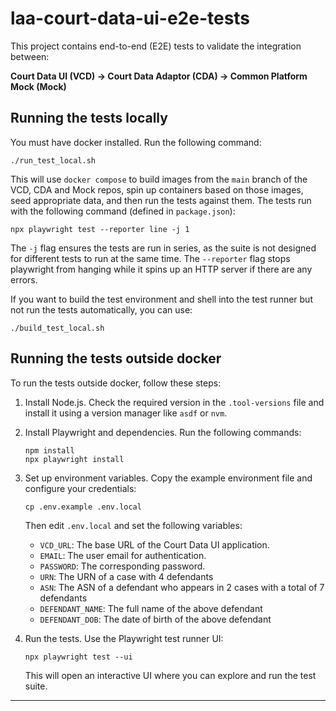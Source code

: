 # laa-court-data-ui-e2e-tests

This project contains end-to-end (E2E) tests to validate the integration between:

**Court Data UI (VCD) → Court Data Adaptor (CDA) → Common Platform Mock (Mock)**

## Running the tests locally

You must have docker installed. Run the following command:

```
./run_test_local.sh
```

This will use `docker compose` to build images from the `main` branch of the VCD, CDA and Mock repos, spin up
containers based on those images, seed appropriate data, and then run the tests against them. The tests run with
the following command (defined in `package.json`):

```
npx playwright test --reporter line -j 1
```
The `-j` flag ensures the tests are run in series, as the suite is not designed for different tests to run at the same time. The `--reporter` flag stops playwright from hanging while it spins up an HTTP server if there are any errors.

If you want to build the test environment and shell into the test runner but not run the tests automatically,
you can use:

```
./build_test_local.sh
```

## Running the tests outside docker

To run the tests outside docker, follow these steps:

1. Install Node.js.
   Check the required version in the `.tool-versions` file and install it using a version manager like `asdf` or `nvm`.

2. Install Playwright and dependencies.
   Run the following commands:
   ```
   npm install
   npx playwright install
   ```

3. Set up environment variables.
   Copy the example environment file and configure your credentials:
   ```
   cp .env.example .env.local
   ```
   Then edit `.env.local` and set the following variables:
   - `VCD_URL`: The base URL of the Court Data UI application.
   - `EMAIL`: The user email for authentication.
   - `PASSWORD`: The corresponding password.
   - `URN`: The URN of a case with 4 defendants
   - `ASN`: The ASN of a defendant who appears in 2 cases with a total of 7 defendants
   - `DEFENDANT_NAME`: The full name of the above defendant
   - `DEFENDANT_DOB`: The date of birth of the above defendant

4. Run the tests.
   Use the Playwright test runner UI:
   ```
   npx playwright test --ui
   ```

   This will open an interactive UI where you can explore and run the test suite.
---
